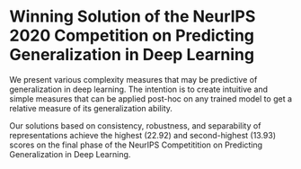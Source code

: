# Winning Solution of the NeurIPS 2020 Competition on Predicting Generalization in Deep Learning

We present various complexity measures that may be predictive of generalization in deep learning. The intention is to create intuitive and simple measures 
that can be applied post-hoc on any trained model to get a relative measure of its generalization ability.

Our solutions based on consistency, robustness, and separability of representations achieve the highest (22.92) and second-highest (13.93) scores 
on the final phase of the NeurIPS Competitition on Predicting Generalization in Deep Learning.

